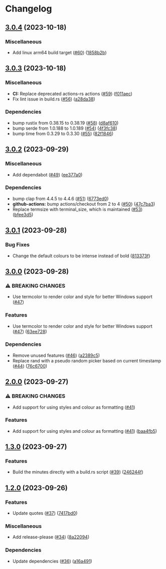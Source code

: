# Changelog

## [3.0.4](https://github.com/ikornaselur/litime/compare/v3.0.3...v3.0.4) (2023-10-18)


### Miscellaneous

* Add linux arm64 build target ([#60](https://github.com/ikornaselur/litime/issues/60)) ([1858b2b](https://github.com/ikornaselur/litime/commit/1858b2bfe2764986be10ac568b0ca3d1913caad5))

## [3.0.3](https://github.com/ikornaselur/litime/compare/v3.0.2...v3.0.3) (2023-10-18)


### Miscellaneous

* **CI:** Replace deprecated actions-rs actions  ([#59](https://github.com/ikornaselur/litime/issues/59)) ([f011aec](https://github.com/ikornaselur/litime/commit/f011aecaa49f167944895b6d972ba7deb26f44a3))
* Fix lint issue in build.rs ([#56](https://github.com/ikornaselur/litime/issues/56)) ([a28da38](https://github.com/ikornaselur/litime/commit/a28da38fd66f7a002271193d8b50363aaa270d8a))


### Dependencies

* bump rustix from 0.38.15 to 0.38.19 ([#58](https://github.com/ikornaselur/litime/issues/58)) ([d8af610](https://github.com/ikornaselur/litime/commit/d8af610d193b7ef8c909fde2497b69d982b0844a))
* bump serde from 1.0.188 to 1.0.189 ([#54](https://github.com/ikornaselur/litime/issues/54)) ([4f3fc38](https://github.com/ikornaselur/litime/commit/4f3fc38bab857dd787293e096e60f6b35d319dd0))
* bump time from 0.3.29 to 0.3.30 ([#55](https://github.com/ikornaselur/litime/issues/55)) ([82f1846](https://github.com/ikornaselur/litime/commit/82f1846baddaf7b9d42300b733217aa25c1243db))

## [3.0.2](https://github.com/ikornaselur/litime/compare/v3.0.1...v3.0.2) (2023-09-29)


### Miscellaneous

* Add dependabot ([#49](https://github.com/ikornaselur/litime/issues/49)) ([ee377a0](https://github.com/ikornaselur/litime/commit/ee377a0cdc7acf7a9adb0c7c39ad883bb4490cd8))


### Dependencies

* bump clap from 4.4.5 to 4.4.6 ([#51](https://github.com/ikornaselur/litime/issues/51)) ([6773ed0](https://github.com/ikornaselur/litime/commit/6773ed0b65b6e577c78d7a67ba3e1453a3fd1818))
* **github-actions:** bump actions/checkout from 2 to 4 ([#50](https://github.com/ikornaselur/litime/issues/50)) ([47c7ba3](https://github.com/ikornaselur/litime/commit/47c7ba3da9fbf4d57852545793b46a32b1895f24))
* Replace termsize with terminal_size, which is maintained ([#53](https://github.com/ikornaselur/litime/issues/53)) ([bfee3d5](https://github.com/ikornaselur/litime/commit/bfee3d5fb64460a1759605d2b186d61d002a017e))

## [3.0.1](https://github.com/ikornaselur/litime/compare/v3.0.0...v3.0.1) (2023-09-28)


### Bug Fixes

* Change the default colours to be intense instead of bold ([813373f](https://github.com/ikornaselur/litime/commit/813373f81805c5a36ba83e8fc647188c92fb52f9))

## [3.0.0](https://github.com/ikornaselur/litime/compare/v2.0.0...v3.0.0) (2023-09-28)


### ⚠ BREAKING CHANGES

* Use termcolor to render color and style for better Windows support  ([#47](https://github.com/ikornaselur/litime/issues/47))

### Features

* Use termcolor to render color and style for better Windows support  ([#47](https://github.com/ikornaselur/litime/issues/47)) ([63ee728](https://github.com/ikornaselur/litime/commit/63ee728277acbe742ec7df4b2ef750f5c9996313))


### Dependencies

* Remove unused features ([#46](https://github.com/ikornaselur/litime/issues/46)) ([a2389c5](https://github.com/ikornaselur/litime/commit/a2389c5ab2c53a79bb1ed6141ddb5779d2b47751))
* Replace rand with a pseudo random picker based on current timestamp ([#44](https://github.com/ikornaselur/litime/issues/44)) ([76c6700](https://github.com/ikornaselur/litime/commit/76c6700ff59c3ef6d7cfa2528836a493d42edb3e))

## [2.0.0](https://github.com/ikornaselur/litime/compare/v1.3.0...v2.0.0) (2023-09-27)


### ⚠ BREAKING CHANGES

* Add support for using styles and colour as formatting ([#41](https://github.com/ikornaselur/litime/issues/41))

### Features

* Add support for using styles and colour as formatting ([#41](https://github.com/ikornaselur/litime/issues/41)) ([baa4fb5](https://github.com/ikornaselur/litime/commit/baa4fb5e9a4c398a3c2ccc152910e5e8c661a0a5))

## [1.3.0](https://github.com/ikornaselur/litime/compare/v1.2.0...v1.3.0) (2023-09-27)


### Features

* Build the minutes directly with a build.rs script ([#39](https://github.com/ikornaselur/litime/issues/39)) ([246244f](https://github.com/ikornaselur/litime/commit/246244f6b19fa9415bea5a16aa1bb379ec709b11))

## [1.2.0](https://github.com/ikornaselur/litime/compare/1.1.0...v1.2.0) (2023-09-26)


### Features

* Update quotes ([#37](https://github.com/ikornaselur/litime/issues/37)) ([7417bd0](https://github.com/ikornaselur/litime/commit/7417bd0a91da436b491ae6be2578dbf7a99fd712))


### Miscellaneous

* Add release-please ([#34](https://github.com/ikornaselur/litime/issues/34)) ([8a22094](https://github.com/ikornaselur/litime/commit/8a220944ccbaa9a1fabfeda82b64ebea9a011c5c))


### Dependencies

* Update dependencies ([#36](https://github.com/ikornaselur/litime/issues/36)) ([a16a491](https://github.com/ikornaselur/litime/commit/a16a491affda80d290a3608b278283554f539d7e))
